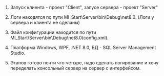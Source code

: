 1) Запуск клиента - проект "Client", запусе сервера - проект "Server"

2) Логи находятся по пути Ml_Start\Server\bin\Debug\net8.0. (Логи у сервера и клиента не сделаны)<br/>

3) Файл конфигурации находится по пути Ml_Start\Server\bin\Debug\net8.0(config.xml).<br/>

4) Платформа Windows, WPF, .NET 8.0, БД - SQL Server Management Studio.<br/>

5) Этапов готово почти что четыре, надо сделать логирование и хочу переделать консольный сервер на сервер с интерфейсом.<br/>
